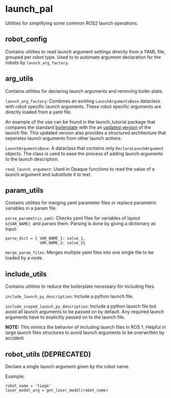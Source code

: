 # launch_pal

Utilities for simplifying some common ROS2 launch operations.


## robot_config
Contains utilities to read launch argument settings directly from a YAML file, grouped per robot type. Used to to automate argument declaration for the robots by ```launch_arg_factory```.

## arg_utils
Contains utilities for declaring launch arguments and removing boiler plate. 

`launch_arg_factory`: Combines an existing `LaunchArgumentsBase` dataclass with robot specific launch arguments. These robot specific arguments are directly loaded from a yaml file. 

An example of the use can be found in the launch_tutorial package that compares the standard [boilerplate](https://gitlab/davidterkuile/launch_tutorial/-/blob/main/launch/robot_args_example_boilerplate.launch.py) with the an [updated version](https://gitlab/davidterkuile/launch_tutorial/-/blob/main/launch/robot_args_example.launch.py) of the launch file. This updated version also provides a structured architecture that seperates launch arguments from other launch actions. 

`LaunchArgumentsBase`: A dataclass that contains only `DeclareLaunchArgument` objects. The class is used to ease the process of adding launch arguments to the launch description.

`read_launch_argument`: Used in Opaque functions to read the value of a launch argument and substitute it to text.


## param_utils
Contains utilities for merging yaml parameter files or replace parametric variables in a param file.

```parse_parametric_yaml```: Checks yaml files for variables of layout `${VAR_NAME} `and parses them. Parsing is done by giving a dictionary as input:

```
parse_dict = { VAR_NAME_1: value_1,
               VAR_NAME_2: value_2}
```

```merge_param_files```: Merges multiple yaml files into one single file to be loaded by a node.



## include_utils
Contains utilities to reduce the boilerplate necessary for including files.

`include_launch_py_description`: Include a python launch file.

`include_scoped_launch_py_description`: Include a python launch file but avoid  all launch arguments to be passed on by default. Any required launch arguments have to explicitly passed on to the launch file. 

**NOTE:**
This mimics the behavior of including launch files in ROS 1. Helpful in large launch files structures to avoid launch arguments to be overwritten by accident.


## robot_utils (DEPRECATED)
Declare a single launch argument given by the robot name. 

Example:

```
robot_name = 'tiago'
laser_model_arg = get_laser_model(robot_name)
```